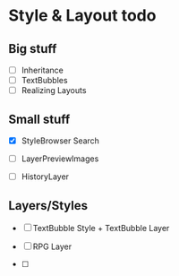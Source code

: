 # Style & Layout todo

## Big stuff

- [ ] Inheritance
- [ ] TextBubbles
- [ ] Realizing Layouts

## Small stuff

- [x] StyleBrowser Search

- [ ] LayerPreviewImages

- [ ] HistoryLayer



## Layers/Styles

- [ ] TextBubble Style + TextBubble Layer

- [ ] RPG Layer

- [ ] 
